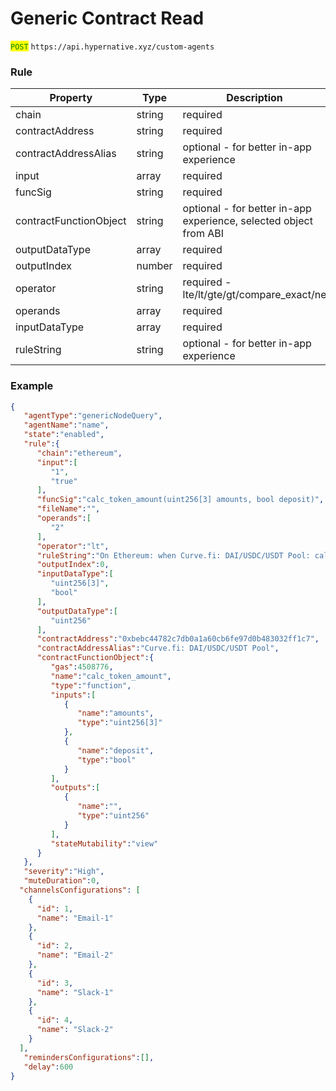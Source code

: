 # Generic Contract Read

<mark style="color:green;">`POST`</mark> `https://api.hypernative.xyz/custom-agents`

### Rule

<table><thead><tr><th width="239">Property</th><th width="95">Type</th><th>Description</th></tr></thead><tbody><tr><td>chain</td><td>string</td><td>required</td></tr><tr><td>contractAddress</td><td>string</td><td>required</td></tr><tr><td>contractAddressAlias</td><td>string</td><td>optional - for better in-app experience</td></tr><tr><td>input</td><td>array</td><td>required</td></tr><tr><td>funcSig</td><td>string</td><td>required</td></tr><tr><td>contractFunctionObject</td><td>string</td><td>optional - for better in-app experience, selected object from ABI</td></tr><tr><td>outputDataType</td><td>array</td><td>required</td></tr><tr><td>outputIndex</td><td>number</td><td>required</td></tr><tr><td>operator</td><td>string</td><td>required - lte/lt/gte/gt/compare_exact/ne</td></tr><tr><td>operands</td><td>array</td><td>required</td></tr><tr><td>inputDataType</td><td>array</td><td>required</td></tr><tr><td>ruleString</td><td>string</td><td>optional - for better in-app experience</td></tr></tbody></table>

### Example

```json
{
   "agentType":"genericNodeQuery",
   "agentName":"name",
   "state":"enabled",
   "rule":{
      "chain":"ethereum",
      "input":[
         "1",
         "true"
      ],
      "funcSig":"calc_token_amount(uint256[3] amounts, bool deposit)",
      "fileName":"",
      "operands":[
         "2"
      ],
      "operator":"lt",
      "ruleString":"On Ethereum: when Curve.fi: DAI/USDC/USDT Pool: calc_token_amount(1, true) less than 2",
      "outputIndex":0,
      "inputDataType":[
         "uint256[3]",
         "bool"
      ],
      "outputDataType":[
         "uint256"
      ],
      "contractAddress":"0xbebc44782c7db0a1a60cb6fe97d0b483032ff1c7",
      "contractAddressAlias":"Curve.fi: DAI/USDC/USDT Pool",
      "contractFunctionObject":{
         "gas":4508776,
         "name":"calc_token_amount",
         "type":"function",
         "inputs":[
            {
               "name":"amounts",
               "type":"uint256[3]"
            },
            {
               "name":"deposit",
               "type":"bool"
            }
         ],
         "outputs":[
            {
               "name":"",
               "type":"uint256"
            }
         ],
         "stateMutability":"view"
      }
   },
   "severity":"High",
   "muteDuration":0,
  "channelsConfigurations": [
    {
      "id": 1,
      "name": "Email-1"
    },
    {
      "id": 2,
      "name": "Email-2"
    },
    {
      "id": 3,
      "name": "Slack-1"
    },
    {
      "id": 4,
      "name": "Slack-2"
    }
  ],
   "remindersConfigurations":[],
   "delay":600
}
```
